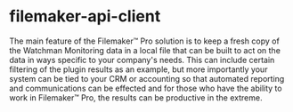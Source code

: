 # filemaker-api-client

The main feature of the Filemaker™ Pro solution is to keep a fresh copy of the Watchman Monitoring data in a local file that can be built to act on the data in ways specific to your company's needs.  This can include certain filtering of the plugin results as an example, but more importantly your system can be tied to your CRM or accounting so that automated reporting and communications can be effected and for those who have the ability to work in Filemaker™ Pro, the results can be productive in the extreme.

